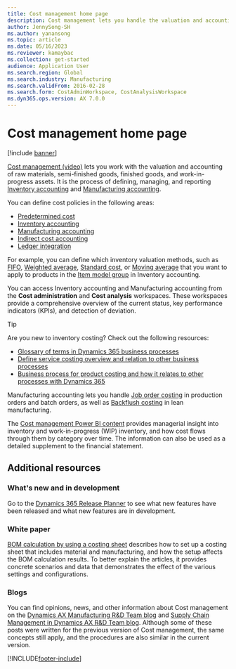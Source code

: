 ```yaml
---
title: Cost management home page
description: Cost management lets you handle the valuation and accounting of raw materials, semi-finished goods, finished goods, and work in progress assets. 
author: JennySong-SH
ms.author: yanansong
ms.topic: article
ms.date: 05/16/2023
ms.reviewer: kamaybac
ms.collection: get-started
audience: Application User
ms.search.region: Global
ms.search.industry: Manufacturing
ms.search.validFrom: 2016-02-28
ms.search.form: CostAdminWorkspace, CostAnalysisWorkspace  
ms.dyn365.ops.version: AX 7.0.0
---
```


# Cost management home page

[!include [banner](../includes/banner.md)]

[Cost management (video)](https://www.youtube.com/watch?v=vXzlC-mOBcg&feature=youtu.be) lets you work with the valuation and accounting of raw materials, semi-finished goods, finished goods, and work-in-progress assets. It is the process of defining, managing, and reporting [Inventory accounting](cost-object.md) and [Manufacturing accounting](bom-calculations.md).

You can define cost policies in the following areas:

- [Predetermined cost](costing-versions.md)
- [Inventory accounting](cost-object.md)
- [Manufacturing accounting](bom-calculations.md)
- [Indirect cost accounting](costing-sheets.md)
- [Ledger integration](production-order-cost-analysis.md)

For example, you can define which inventory valuation methods, such as [FIFO](fifo-physical-value-marking.md), [Weighted average](weighted-average-physical-value-marking.md), [Standard cost](prerequisites-standard-costs.md), or [Moving average](moving-average.md) that you want to apply to products in the [Item model group](../inventory/reserve-inventory-quantities.md) in Inventory accounting.

You can access Inventory accounting and Manufacturing accounting from the **Cost administration** and **Cost analysis** workspaces. These workspaces provide a comprehensive overview of the current status, key performance indicators (KPIs), and detection of deviation.  

> [!TIP]
> Are you new to inventory costing? Check out the following resources:
>
> - [Glossary of terms in Dynamics 365 business processes](/dynamics365/guidance/business-processes/glossary#costing-methodology)
> - [Define service costing overview and relation to other business processes](/dynamics365/guidance/business-processes/concept-to-market-define-service-costing-overview)
> - [Business process for product costing and how it relates to other processes with Dynamics 365](/dynamics365/guidance/business-processes/design-to-retire-define-product-costing-overview)

Manufacturing accounting lets you handle [Job order costing](production-order-cost-analysis.md) in production orders and batch orders, as well as [Backflush costing](backflush-costing.md) in lean manufacturing.

The [Cost management Power BI content](../../fin-ops-core/dev-itpro/analytics/cost-management-content-pack.md) provides managerial insight into inventory and work-in-progress (WIP) inventory, and how cost flows through them by category over time. The information can also be used as a detailed supplement to the financial statement.

## Additional resources

### What's new and in development

Go to the [Dynamics 365 Release Planner](https://releaseplans.microsoft.com/?app=Supply+Chain+Management) to see what new features have been released and what new features are in development.

### White paper

[BOM calculation by using a costing sheet](https://www.microsoft.com/download/details.aspx?id=101937) describes how to set up a costing sheet that includes material and manufacturing, and how the setup affects the BOM calculation results. To better explain the articles, it provides concrete scenarios and data that demonstrates the effect of the various settings and configurations.

### Blogs

You can find opinions, news, and other information about Cost management on the [Dynamics AX Manufacturing R&D Team blog](/archive/blogs/axmfg/) and [Supply Chain Management in Dynamics AX R&D Team blog](https://blogs.msdn.microsoft.com/dynamicsaxscm). Although some of these posts were written for the previous version of Cost management, the same concepts still apply, and the procedures are also similar in the current version.

[!INCLUDE[footer-include](../../includes/footer-banner.md)]